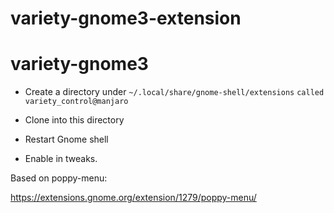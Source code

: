 # variety-gnome3-extension
# variety-gnome3

+ Create a directory under `~/.local/share/gnome-shell/extensions` `called variety_control@manjaro`

+ Clone into this directory 

+ Restart Gnome shell

+ Enable in tweaks.

Based on poppy-menu:

https://extensions.gnome.org/extension/1279/poppy-menu/
